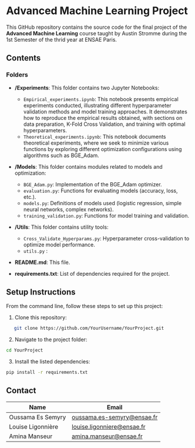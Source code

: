 # Advanced Machine Learning Project

This GitHub repository contains the source code for the final project of the **Advanced Machine Learning** course taught by Austin Stromme during the 1st Semester of the thrid year at ENSAE Paris.

## Contents

### Folders

- **/Experiments**: This folder contains two Jupyter Notebooks:
  - `Empirical_experiments.ipynb`: This notebook presents empirical experiments conducted, illustrating different hyperparameter validation methods and model training approaches. It demonstrates how to reproduce the empirical results obtained, with sections on data preparation, K-Fold Cross Validation, and training with optimal hyperparameters.
  - `Theoretical_experiments.ipynb`: This notebook documents theoretical experiments, where we seek to minimize various functions by exploring different optimization configurations using algorithms such as BGE_Adam.

- **/Models**: This folder contains modules related to models and optimization:
  - `BGE_Adam.py`: Implementation of the BGE_Adam optimizer.
  - `evaluation.py`: Functions for evaluating models (accuracy, loss, etc.).
  - `models.py`: Definitions of models used (logistic regression, simple neural networks, complex networks).
  - `training_validation.py`: Functions for model training and validation.

- **/Utils**: This folder contains utility tools:
  - `Cross_Validate_Hyperparams.py`: Hyperparameter cross-validation to optimize model performance.
  - `utils.py` : 

- **README.md**: This file.

- **requirements.txt**: List of dependencies required for the project.

## Setup Instructions

From the command line, follow these steps to set up this project:

1. Clone this repository:
```bash
   git clone https://github.com/YourUsername/YourProject.git
```
2. Navigate to the project folder:
```bash
cd YourProject
```
3. Install the listed dependencies:
```bash
pip install -r requirements.txt
```

## Contact

| Name            | Email                |
|----------------|----------------------|
| Oussama Es Semyry    | oussama.es-semyry@ensae.fr |
| Louise Ligonnière  | louise.ligonniere@ensae.fr |
| Amina Manseur   | amina.manseur@ensae.fr |